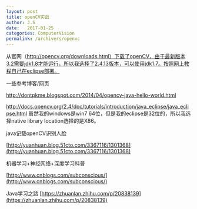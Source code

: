 ```yaml
---
layout: post
title: openCV实战
author: J.S
date:   2017-01-25
categories: ComputerVision
permalink: /archivers/openvc
---
```




从官网（http://opencv.org/downloads.html）下载了openCV，由于最新版本3.2需要jdk1.8才能运行，所以我选择了2.4.13版本，可以使用jdk1.7。按照网上教程自己在eclipse部署。

一些参考博客/网页

http://dontpkme.blogspot.com/2014/04/opencv-java-hello-world.html

http://docs.opencv.org/2.4/doc/tutorials/introduction/java_eclipse/java_eclipse.html
虽然我的windows是win7 64位，但是我的eclipse是32位的，所以我选择native library location选择的是X86。


java记载openCV识别人脸

[http://yuanhuan.blog.51cto.com/3367116/1301368](http://yuanhuan.blog.51cto.com/3367116/1301368)

机器学习+神经网络+深度学习科普

[http://www.cnblogs.com/subconscious/](http://www.cnblogs.com/subconscious/)

Java学习之路
[https://zhuanlan.zhihu.com/p/20838139](https://zhuanlan.zhihu.com/p/20838139)
